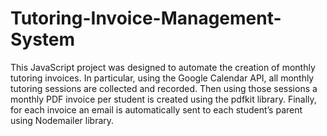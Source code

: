 # Tutoring-Invoice-Management-System

This JavaScript project was designed to automate the creation of monthly tutoring invoices. In particular, using the Google Calendar API, all monthly tutoring sessions are collected and recorded. Then using those sessions a monthly PDF invoice per student is created using the pdfkit library. Finally, for each invoice an email is automatically sent to each student’s parent using Nodemailer library. 
